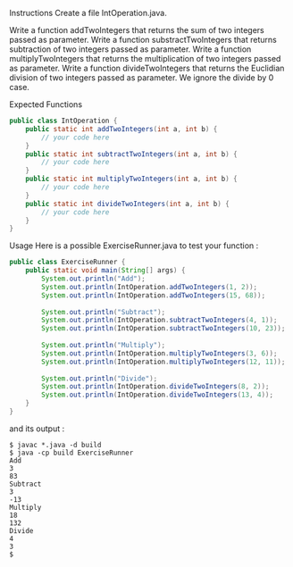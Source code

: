 Instructions
Create a file IntOperation.java.

Write a function addTwoIntegers that returns the sum of two integers passed as parameter. Write a function substractTwoIntegers that returns subtraction of two integers passed as parameter. Write a function multiplyTwoIntegers that returns the multiplication of two integers passed as parameter. Write a function divideTwoIntegers that returns the Euclidian division of two integers passed as parameter. We ignore the divide by 0 case.

Expected Functions
``` java
public class IntOperation {
    public static int addTwoIntegers(int a, int b) {
        // your code here
    }
    public static int subtractTwoIntegers(int a, int b) {
        // your code here
    }
    public static int multiplyTwoIntegers(int a, int b) {
        // your code here
    }
    public static int divideTwoIntegers(int a, int b) {
        // your code here
    }
}
```
Usage
Here is a possible ExerciseRunner.java to test your function :
```java
public class ExerciseRunner {
    public static void main(String[] args) {
        System.out.println("Add");
        System.out.println(IntOperation.addTwoIntegers(1, 2));
        System.out.println(IntOperation.addTwoIntegers(15, 68));
        
        System.out.println("Subtract");
        System.out.println(IntOperation.subtractTwoIntegers(4, 1));
        System.out.println(IntOperation.subtractTwoIntegers(10, 23));
        
        System.out.println("Multiply");
        System.out.println(IntOperation.multiplyTwoIntegers(3, 6));
        System.out.println(IntOperation.multiplyTwoIntegers(12, 11));
        
        System.out.println("Divide");
        System.out.println(IntOperation.divideTwoIntegers(8, 2));
        System.out.println(IntOperation.divideTwoIntegers(13, 4));
    }
}
```
and its output :

```
$ javac *.java -d build
$ java -cp build ExerciseRunner 
Add
3
83
Subtract
3
-13
Multiply
18
132
Divide
4
3
$ 
```
